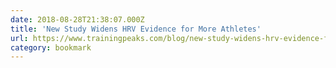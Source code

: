 ```yaml
---
date: 2018-08-28T21:38:07.000Z
title: 'New Study Widens HRV Evidence for More Athletes'
url: https://www.trainingpeaks.com/blog/new-study-widens-hrv-evidence-for-more-athletes/
category: bookmark
---
```

